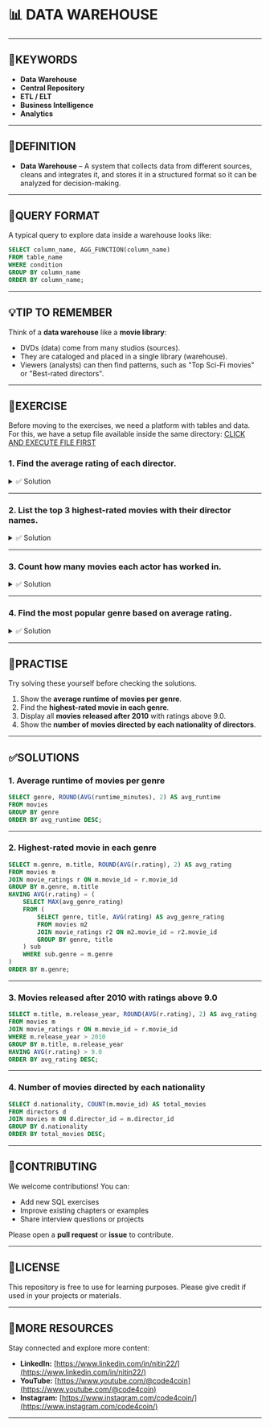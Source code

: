 # 📊 DATA WAREHOUSE
---

## 🔑KEYWORDS
- **Data Warehouse**
- **Central Repository**
- **ETL / ELT**
- **Business Intelligence**
- **Analytics**
---

## 📖DEFINITION
- **Data Warehouse** – A system that collects data from different sources, cleans and integrates it, and stores it in a structured format so it can be analyzed for decision-making.  
---

## 🧱QUERY FORMAT
A typical query to explore data inside a warehouse looks like:

```sql
SELECT column_name, AGG_FUNCTION(column_name)
FROM table_name
WHERE condition
GROUP BY column_name
ORDER BY column_name;
```

---

## 💡TIP TO REMEMBER
Think of a **data warehouse** like a **movie library**:  
- DVDs (data) come from many studios (sources).  
- They are cataloged and placed in a single library (warehouse).  
- Viewers (analysts) can then find patterns, such as "Top Sci-Fi movies" or "Best-rated directors".  

---

## 💪EXERCISE
Before moving to the exercises, we need a platform with tables and data.  
For this, we have a setup file available inside the same directory: [CLICK AND EXECUTE FILE FIRST](https://github.com/code4coin/001-SQL-Structured-Query-Language-/blob/main/001%20SQL%20FOR%20DATA%20ENGINEERS/002%20SAMPLE%20DATA/001%20MOVIE%20DATA.md)

### 1. Find the **average rating of each director**.  

<details>
<summary>✅ Solution</summary>

```sql
SELECT d.director_name, ROUND(AVG(r.rating), 2) AS avg_rating
FROM directors d
JOIN movies m ON d.director_id = m.director_id
JOIN movie_ratings r ON m.movie_id = r.movie_id
GROUP BY d.director_name
ORDER BY avg_rating DESC;
```
</details>

---

### 2. List the **top 3 highest-rated movies** with their director names.  

<details>
<summary>✅ Solution</summary>

```sql
SELECT m.title, d.director_name, ROUND(AVG(r.rating), 2) AS avg_rating
FROM movies m
JOIN directors d ON m.director_id = d.director_id
JOIN movie_ratings r ON m.movie_id = r.movie_id
GROUP BY m.title, d.director_name
ORDER BY avg_rating DESC
LIMIT 3;
```
</details>

---

### 3. Count how many movies each **actor** has worked in.  

<details>
<summary>✅ Solution</summary>

```sql
SELECT a.actor_name, COUNT(ma.movie_id) AS total_movies
FROM actors a
JOIN movie_actors ma ON a.actor_id = ma.actor_id
GROUP BY a.actor_name
ORDER BY total_movies DESC;
```
</details>

---

### 4. Find the **most popular genre** based on average rating.  

<details>
<summary>✅ Solution</summary>

```sql
SELECT m.genre, ROUND(AVG(r.rating), 2) AS avg_genre_rating
FROM movies m
JOIN movie_ratings r ON m.movie_id = r.movie_id
GROUP BY m.genre
ORDER BY avg_genre_rating DESC
LIMIT 1;
```
</details>

---

## 🧠PRACTISE
Try solving these yourself before checking the solutions.  

1. Show the **average runtime of movies per genre**.  
2. Find the **highest-rated movie in each genre**.  
3. Display all **movies released after 2010** with ratings above 9.0.  
4. Show the **number of movies directed by each nationality of directors**.  

---

## ✅SOLUTIONS

### 1. Average runtime of movies per genre
```sql
SELECT genre, ROUND(AVG(runtime_minutes), 2) AS avg_runtime
FROM movies
GROUP BY genre
ORDER BY avg_runtime DESC;
```

---

### 2. Highest-rated movie in each genre
```sql
SELECT m.genre, m.title, ROUND(AVG(r.rating), 2) AS avg_rating
FROM movies m
JOIN movie_ratings r ON m.movie_id = r.movie_id
GROUP BY m.genre, m.title
HAVING AVG(r.rating) = (
    SELECT MAX(avg_genre_rating) 
    FROM (
        SELECT genre, title, AVG(rating) AS avg_genre_rating
        FROM movies m2
        JOIN movie_ratings r2 ON m2.movie_id = r2.movie_id
        GROUP BY genre, title
    ) sub
    WHERE sub.genre = m.genre
)
ORDER BY m.genre;
```

---

### 3. Movies released after 2010 with ratings above 9.0
```sql
SELECT m.title, m.release_year, ROUND(AVG(r.rating), 2) AS avg_rating
FROM movies m
JOIN movie_ratings r ON m.movie_id = r.movie_id
WHERE m.release_year > 2010
GROUP BY m.title, m.release_year
HAVING AVG(r.rating) > 9.0
ORDER BY avg_rating DESC;
```

---

### 4. Number of movies directed by each nationality
```sql
SELECT d.nationality, COUNT(m.movie_id) AS total_movies
FROM directors d
JOIN movies m ON d.director_id = m.director_id
GROUP BY d.nationality
ORDER BY total_movies DESC;
```

---

## 🤝**CONTRIBUTING** 

We welcome contributions! You can:

- Add new SQL exercises  
- Improve existing chapters or examples  
- Share interview questions or projects  

Please open a **pull request** or **issue** to contribute.

---

## 📄**LICENSE** 

This repository is free to use for learning purposes. Please give credit if used in your projects or materials.

---

## 🔗**MORE RESOURCES** 

Stay connected and explore more content:

- **LinkedIn:** [https://www.linkedin.com/in/nitin22/](https://www.linkedin.com/in/nitin22/)  
- **YouTube:** [https://www.youtube.com/@code4coin](https://www.youtube.com/@code4coin)  
- **Instagram:** [https://www.instagram.com/code4coin/](https://www.instagram.com/code4coin/)  

---
